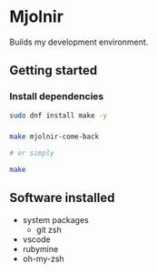 # Mjolnir

Builds my development environment.

## Getting started
### Install dependencies
```bash
sudo dnf install make -y
```
### 
```bash
make mjolnir-come-back

# or simply

make
```

## Software installed

- system packages
  - git zsh
- vscode
- rubymine
- oh-my-zsh